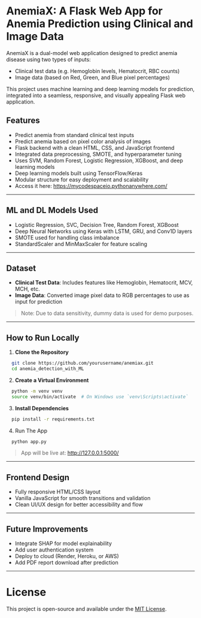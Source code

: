 # AnemiaX: A Flask Web App for Anemia Prediction using Clinical and Image Data

AnemiaX is a dual-model web application designed to predict anemia disease using two types of inputs:
- Clinical test data (e.g. Hemoglobin levels, Hematocrit, RBC counts)
- Image data (based on Red, Green, and Blue pixel percentages)

This project uses machine learning and deep learning models for prediction, integrated into a seamless, responsive, and visually appealing Flask web application.

##  Features

-  Predict anemia from standard clinical test inputs
-  Predict anemia based on pixel color analysis of images
-  Flask backend with a clean HTML, CSS, and JavaScript frontend
-  Integrated data preprocessing, SMOTE, and hyperparameter tuning
-  Uses SVM, Random Forest, Logistic Regression, XGBoost, and deep learning models
-  Deep learning models built using TensorFlow/Keras
-  Modular structure for easy deployment and scalability
-  Access it here: https://mycodespaceio.pythonanywhere.com/

---

## ML and DL Models Used

- Logistic Regression, SVC, Decision Tree, Random Forest, XGBoost
- Deep Neural Networks using Keras with LSTM, GRU, and Conv1D layers
- SMOTE used for handling class imbalance
- StandardScaler and MinMaxScaler for feature scaling

---

## Dataset

- **Clinical Test Data**: Includes features like Hemoglobin, Hematocrit, MCV, MCH, etc.
- **Image Data**: Converted image pixel data to RGB percentages to use as input for prediction

> Note: Due to data sensitivity, dummy data is used for demo purposes.

---

## How to Run Locally

1. **Clone the Repository**

```bash
  git clone https://github.com/yourusername/anemiax.git
  cd anemia_detection_with_ML
```

2. **Create a Virtual Environment**

```bash
  python -m venv venv
  source venv/bin/activate  # On Windows use `venv\Scripts\activate`
```

3. **Install Dependencies**

```bash
  pip install -r requirements.txt
```

4. Run The App
```bash
  python app.py
```
> App will be live at: http://127.0.0.1:5000/
---

## Frontend Design

  - Fully responsive HTML/CSS layout
  - Vanilla JavaScript for smooth transitions and validation
  - Clean UI/UX design for better accessibility and flow
---

## Future Improvements

  - Integrate SHAP for model explainability
  - Add user authentication system
  - Deploy to cloud (Render, Heroku, or AWS)
  - Add PDF report download after prediction
---

#  License
This project is open-source and available under the [MIT License](LICENSE).

